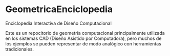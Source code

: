 # GeometricaEnciclopedia

Enciclopedia Interactiva de Diseño Computacional

Este es un repocitorio de geometría computacional principalmente utilizada en los sistemas CAD (Diseño Asistido por Computadora), pero muchos de los ejemplos se pueden representar de modo analógico con herramientas tradicionales.
